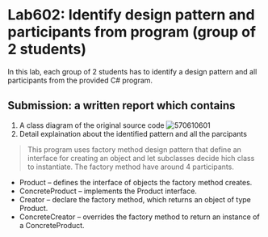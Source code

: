 ﻿# Lab602: Identify design pattern and participants from program (group of 2 students)

In this lab, each group of 2 students has to identify a design pattern and all participants 
from the provided C# program. 

## Submission: a written report which contains

1. A class diagram of the original source code
![570610601](http://i58.tinypic.com/29dyccz.png)
2. Detail explaination about the identified pattern and all the parcipants

> This program uses factory method design pattern that define an interface for creating an object and let subclasses decide hich class to instantiate. The factory method have around 4 participants.
* Product – defines the interface of objects the factory method creates.
* ConcreteProduct – implements the Product interface.
* Creator – declare the factory method, which returns an object of type Product.
* ConcreteCreator – overrides the factory method to return an instance of a ConcreteProduct.
